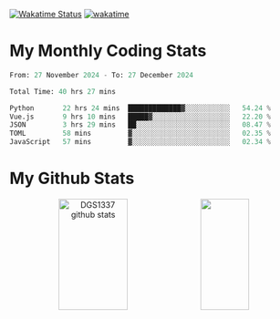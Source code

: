 [![Wakatime Status](https://github.com/noopurphalak/noopurphalak/workflows/wakatime-status-update/badge.svg)](https://github.com/noopurphalak/noopurphalak/actions/workflows/main.yml)
[![wakatime](https://wakatime.com/badge/user/80ace140-ef40-4fdd-b8ed-f3be3d2e1aea.svg)](https://wakatime.com/@80ace140-ef40-4fdd-b8ed-f3be3d2e1aea)

# My Monthly Coding Stats

<!--START_SECTION:waka-->

```python
From: 27 November 2024 - To: 27 December 2024

Total Time: 40 hrs 27 mins

Python       22 hrs 24 mins  █████████████▓░░░░░░░░░░░   54.24 %
Vue.js       9 hrs 10 mins   █████▓░░░░░░░░░░░░░░░░░░░   22.20 %
JSON         3 hrs 29 mins   ██░░░░░░░░░░░░░░░░░░░░░░░   08.47 %
TOML         58 mins         ▓░░░░░░░░░░░░░░░░░░░░░░░░   02.35 %
JavaScript   57 mins         ▓░░░░░░░░░░░░░░░░░░░░░░░░   02.34 %
```

<!--END_SECTION:waka-->

# My Github Stats
<div style="text-align: center;">
  <img width="49%" height="195px" src="https://github-readme-stats-sigma-five.vercel.app/api?username=noopurphalak&show_icons=true&count_private=true&hide_border=true&title_color=00FFFF&icon_color=00FFFF&text_color=00FFFF&bg_color=0d1117" alt="DGS1337 github stats" />
  <img width="41%" height="195px" src="https://github-readme-stats-sigma-five.vercel.app/api/top-langs/?username=noopurphalak&layout=compact&hide_border=true&title_color=00FFFF&text_color=00FFFF&bg_color=0d1117" />
</div>

